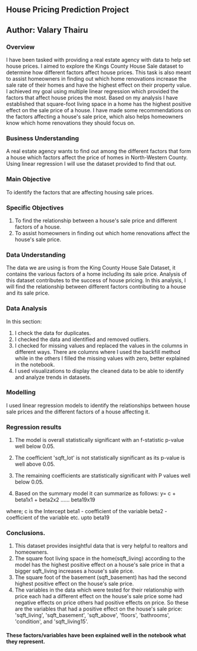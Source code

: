 ## House Pricing Prediction Project

## Author: Valary Thairu

### Overview
I have been tasked with providing a real estate agency with data to help set house prices. I aimed to explore the Kings County House Sale dataset to determine how different factors affect house prices. This task is also meant to assist homeowners in finding out which home renovations increase the sale rate of their homes and have the highest effect on their property value. I achieved my goal using multiple linear regression which provided the factors that affect house prices the most. Based on my analysis I have established that square-foot living space in a home has the highest positive effect on the sale price of a house. I have made some recommendations on the factors affecting a house's sale price, which also helps homeowners know which home renovations they should focus on.

### Business Understanding
A real estate agency wants to find out among the different factors that form a house which factors affect the price of homes in North-Western County. Using linear regression I will use the dataset provided to find that out.

### Main Objective
To identify the factors that are affecting housing sale prices.

### Specific Objectives
1. To find the relationship between a house's sale price and different factors of a house.
2. To assist homeowners in finding out which home renovations affect the house's sale price.
   
### Data Understanding
The data we are using is from the King County House Sale Dataset, it contains the various factors of a home including its sale price. 
Analysis of this dataset contributes to the success of house pricing. In this analysis, I will find the relationship between different factors
contributing to a house and its sale price.

### Data Analysis
In this section:
1) I check the data for duplicates.
2) I checked the data and identified and removed outliers.
3) I checked for missing values and replaced the values in the columns in different ways. There are columns where I used the backfill method while in the others I filled the missing values with zero, better explained in the notebook.
4) I used visualizations to display the cleaned data to be able to identify and analyze trends in datasets.

### Modelling 
I used linear regression models to identify the relationships between house sale prices and the different factors of a house affecting it.

### Regression results
1. The model is overall statistically significant with an f-statistic p-value well below 0.05.

2. The coefficient 'sqft_lot' is not statistically significant as its p-value is well above 0.05.

3. The remaining coefficients are statistically significant with P values well below 0.05.

4. Based on the summary model it can summarize as follows:
y= c + beta1x1 + beta2x2 ...... beta19x19

where; c is the Intercept
beta1 - coefficient of the variable
beta2 - coefficient of the variable etc. upto beta19

### Conclusions.
1. This dataset provides insightful data that is very helpful to realtors and homeowners.
2. The square foot living space in the home(sqft_living) according to the model has the highest positive effect on a house's sale price in that a bigger sqft_living increases a house's sale price.
3. The square foot of the basement (sqft_basement) has had the second highest positive effect on the house's sale price.
4. The variables in the data which were tested for their relationship with price each had a different effect on the house's sale price some had negative effects on price others had positive effects on price. So these are the variables that had a positive effect on the house's sale price: 'sqft_living', 'sqft_basement', 'sqft_above', 'floors', 'bathrooms', 'condition', and 'sqft_living15'.
#### These factors/variables have been explained well in the notebook what they represent.







